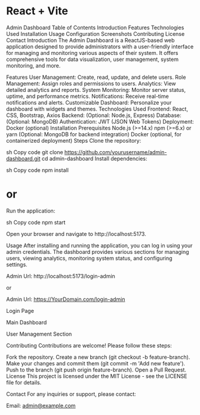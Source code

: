 # React + Vite

Admin Dashboard
Table of Contents
Introduction
Features
Technologies Used
Installation
Usage
Configuration
Screenshots
Contributing
License
Contact
Introduction
The Admin Dashboard is a ReactJS-based web application designed to provide administrators with a user-friendly interface for managing and monitoring various aspects of their system. It offers comprehensive tools for data visualization, user management, system monitoring, and more.

Features
User Management: Create, read, update, and delete users.
Role Management: Assign roles and permissions to users.
Analytics: View detailed analytics and reports.
System Monitoring: Monitor server status, uptime, and performance metrics.
Notifications: Receive real-time notifications and alerts.
Customizable Dashboard: Personalize your dashboard with widgets and themes.
Technologies Used
Frontend: React, CSS, Bootstrap, Axios
Backend: (Optional: Node.js, Express)
Database: (Optional: MongoDB)
Authentication: JWT (JSON Web Tokens)
Deployment: Docker (optional)
Installation
Prerequisites
Node.js (>=14.x)
npm (>=6.x) or yarn
(Optional: MongoDB for backend integration)
Docker (optional, for containerized deployment)
Steps
Clone the repository:

sh
Copy code
git clone https://github.com/yourusername/admin-dashboard.git
cd admin-dashboard
Install dependencies:

sh
Copy code
npm install

# or

Run the application:

sh
Copy code
npm start

Open your browser and navigate to http://localhost:5173.

Usage
After installing and running the application, you can log in using your admin credentials. The dashboard provides various sections for managing users, viewing analytics, monitoring system status, and configuring settings.

Admin Url: http://localhost:5173/login-admin

or

Admin Url: https://YourDomain.com/login-admin

Login Page

Main Dashboard

User Management Section

Contributing
Contributions are welcome! Please follow these steps:

Fork the repository.
Create a new branch (git checkout -b feature-branch).
Make your changes and commit them (git commit -m 'Add new feature').
Push to the branch (git push origin feature-branch).
Open a Pull Request.
License
This project is licensed under the MIT License - see the LICENSE file for details.

Contact
For any inquiries or support, please contact:

Email: admin@example.com
